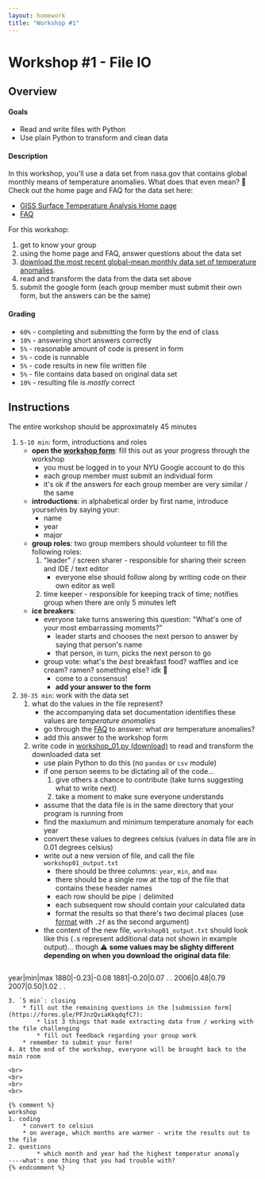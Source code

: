 ```yaml
---
layout: homework
title: "Workshop #1"
---
```


# Workshop #1 - File IO

## Overview

#### Goals

* Read and write files with Python
* Use plain Python to transform and clean data

#### Description

In this workshop, you'll use a data set from nasa.gov that contains global monthly means of temperature anomalies. What does that even mean?  🤔 Check out the home page and FAQ for the data set here:

* [GISS Surface Temperature Analysis Home page](https://data.giss.nasa.gov/gistemp/)
* [FAQ](https://data.giss.nasa.gov/gistemp/faq/#q101)

For this workshop:

1. get to know your group
2. using the home page and FAQ, answer questions about the data set
3. [download the most recent global-mean monthly data set of temperature anomalies](https://data.giss.nasa.gov/gistemp/tabledata_v4/GLB.Ts+dSST.txt).
4. read and transform the data from the data set above
5. submit the google form (each group member must submit their own form, but the answers can be the same)

#### Grading

* `60%` - completing and submitting the form by the end of class
* `10%` - answering short answers correctly
* `5%` - reasonable amount of code is present in form
* `5%` - code is runnable
* `5%` - code results in new file written file
* `5%` - file contains data based on original data set
* `10%` - resulting file is _mostly_ correct

## Instructions

The entire workshop should be approximately 45 minutes

1. `5-10 min`: form, introductions and roles
	* __open the [workshop form](https://forms.gle/PFJnzQviaKkqdqfC7)__: fill this out as your progress through the workshop
		* you must be logged in to your NYU Google account to do this
		* each group member must submit an individual form
		* it's ok if the answers for each group member are very similar / the same
    * __introductions__: in alphabetical order by first name, introduce yourselves by saying your:
        * name
        * year
        * major
    * __group roles__: two group members should volunteer to fill the following roles:
        1. "leader" / screen sharer - responsible for sharing their screen and IDE / text editor
			* everyone else should follow along by writing code on their own editor as well
        2. time keeper - responsible for keeping track of time; notifies group when there are only 5 minutes left
	* __ice breakers__:
		* everyone take turns answering this question: "What's one of your most embarrassing moments?" 
			* leader starts and chooses the next person to answer by saying that person's name
			* that person, in turn, picks the next person to go
		* group vote: what's the _best_ breakfast food? waffles and ice cream? ramen? something else? idk 🤷
			* come to a consensus!
			* __add your answer to the form__
2. `30-35 min`: work with the data set
	1. what do the values in the file represent?
		* the accompanying data set documentation identifies these values are  _temperature anomalies_ 
		* go through the [FAQ](https://data.giss.nasa.gov/gistemp/faq/#q101) to answer: what _are_ temperature anomalies?
		* add this answer to the workshop form
	2. write code in [workshop_01.py (download)](workshop_01.py) to read and transform the downloaded data set 
		* use plain Python to do this (no `pandas` or `csv` module)
		* if one person seems to be dictating all of the code...
			1. give others a chance to contribute (take turns suggesting what to write next)
			2. take a moment to make sure everyone understands
		* assume that the data file is in the same directory that your program is running from
		* find the maxiumum and minimum temperature anomaly for each year
		* convert these values to degrees celsius (values in data file are in 0.01 degrees celsius)
		* write out a new version of file, and call the file `workshop01_output.txt`
			* there should be three columns: `year`, `min`, and `max`
			* there should be a single row at the top of the file that contains these header names
			* each row should be pipe `|` delimited
			* each subsequent row should contain your calculated data
			* format the results so that there's two decimal places (use [format](https://docs.python.org/3/library/functions.html#format) with `.2f` as the second argument)
		* the content of the new file, `workshop01_output.txt` should look like this (`.`s represent additional data not shown in example output)... though ⚠️  __some values may be slighty different depending on when you download the original data file__:
			```
year|min|max
1880|-0.23|-0.08
1881|-0.20|0.07
.
.
2006|0.48|0.79
2007|0.50|1.02
.
. 
```
3. `5 min`: closing
	* fill out the remaining questions in the [submission form](https://forms.gle/PFJnzQviaKkqdqfC7):
		* list 3 things that made extracting data from / working with the file challenging
		* fill out feedback regarding your group work
    * remember to submit your form! 
4. At the end of the workshop, everyone will be brought back to the main room

<br>
<br>
<br>
<br>

{% comment %}
workshop
1. coding
	* convert to celsius 
	* on average, which months are warmer - write the results out to the file
2. questions
		* which month and year had the highest temperatur anomaly
----what's one thing that you had trouble with?
{% endcomment %}
